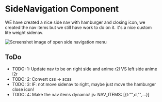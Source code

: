 # SideNavigation Component

WE have created a nice side nav with hamburger and closing icon, we created the nav items but we still have work to do on it. it's a nice custom lite weight sidenav.

![Screenshot image of open side navigation menu](https://cdn.discordapp.com/attachments/1132153679001157792/1132161244430872687/image.png)

## ToDo

- TODO: 1: Update nav to be on right side and anime r2l VS left side anime l2r
- TODO: 2: Convert css -> scss
- TODO: 3: IF: not move sidenav to right, maybe just move the hamburger close icon!
- TODO: 4: Make the nav items dynamic! js: NAV_ITEMS: [{t:"",d,"",...}]
